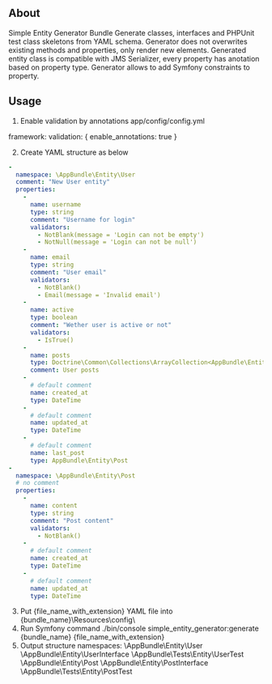 ## About

Simple Entity Generator Bundle
Generate classes, interfaces and PHPUnit test class skeletons from YAML schema.
Generator does not overwrites existing methods and properties, only render new elements.
Generated entity class is compatible with JMS Serializer, every property has anotation based on property type. 
Generator allows to add Symfony constraints to property.

## Usage

1. Enable validation by annotations
 app/config/config.yml

 framework:
 validation: { enable_annotations: true }

2. Create YAML structure as below

```yml
- 
  namespace: \AppBundle\Entity\User
  comment: "New User entity"
  properties: 
    - 
      name: username
      type: string
      comment: "Username for login"
      validators: 
        - NotBlank(message = 'Login can not be empty')
        - NotNull(message = 'Login can not be null')
    - 
      name: email
      type: string
      comment: "User email"
      validators: 
        - NotBlank()
        - Email(message = 'Invalid email')
    - 
      name: active
      type: boolean
      comment: "Wether user is active or not"
      validators: 
        - IsTrue()
    - 
      name: posts
      type: Doctrine\Common\Collections\ArrayCollection<AppBundle\Entity\Post>
      comment: User posts
    - 
      # default comment
      name: created_at
      type: DateTime
    - 
      # default comment
      name: updated_at
      type: DateTime
    - 
      # default comment
      name: last_post
      type: AppBundle\Entity\Post
-
  namespace: \AppBundle\Entity\Post
  # no comment
  properties: 
    - 
      name: content
      type: string
      comment: "Post content"
      validators: 
        - NotBlank()
    -  
      # default comment
      name: created_at
      type: DateTime
    - 
      # default comment
      name: updated_at
      type: DateTime
```

3. Put {file_name_with_extension} YAML file into {bundle_name}\Resources\config\
4. Run Symfony command ./bin/console simple_entity_generator:generate {bundle_name} {file_name_with_extension}
5. Output structure namespaces:
    \AppBundle\Entity\User
    \AppBundle\Entity\UserInterface
    \AppBundle\Tests\Entity\UserTest
    \AppBundle\Entity\Post
    \AppBundle\Entity\PostInterface
    \AppBundle\Tests\Entity\PostTest
